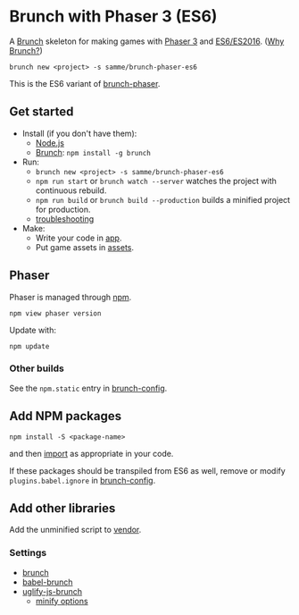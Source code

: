 Brunch with Phaser 3 (ES6)
====================

A [Brunch](http://brunch.io) skeleton for making games with [Phaser 3](http://phaser.io) and [ES6/ES2016][2].
([Why Brunch?](http://brunch.io/docs/why-brunch))

    brunch new <project> -s samme/brunch-phaser-es6

This is the ES6 variant of [brunch-phaser](https://github.com/samme/brunch-phaser).

Get started
-----------

- Install (if you don't have them):
  - [Node.js](https://nodejs.org)
  - [Brunch](http://brunch.io): `npm install -g brunch`
- Run:
  - `brunch new <project> -s samme/brunch-phaser-es6`
  - `npm run start` or `brunch watch --server` watches the project with continuous rebuild.
  - `npm run build` or `brunch build --production` builds a minified project for production.
  - [troubleshooting](http://brunch.io/docs/troubleshooting)
- Make:
  - Write your code in [app](app).
  - Put game assets in [assets](app/static/assets).

Phaser
------

Phaser is managed through [npm](https://docs.npmjs.com/cli/npm).

    npm view phaser version

Update with:

    npm update

### Other builds

See the `npm.static` entry in [brunch-config](./brunch-config.coffee).

Add NPM packages
----------------

    npm install -S <package-name>

and then [import][1] as appropriate in your code.

If these packages should be transpiled from ES6 as well, remove or modify `plugins.babel.ignore` in [brunch-config](./brunch-config.coffee).

Add other libraries
-------------------

Add the unminified script to [vendor](vendor).

### Settings

- [brunch](http://brunch.io/docs/config)
- [babel-brunch](https://www.npmjs.com/package/babel-brunch#configuration)
- [uglify-js-brunch](https://www.npmjs.com/package/uglify-js-brunch#usage)
  - [minify options](https://www.npmjs.com/package/uglify-js#minify-options)

[1]: https://developer.mozilla.org/en-US/docs/Web/JavaScript/Reference/Statements/import
[2]: https://developer.mozilla.org/en-US/docs/Web/JavaScript/New_in_JavaScript/ECMAScript_2015_support_in_Mozilla
